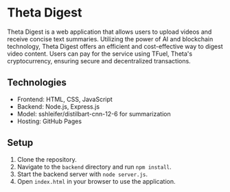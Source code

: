 # Theta Digest

Theta Digest is a web application that allows users to upload videos and receive concise text summaries. Utilizing the power of AI and blockchain technology, Theta Digest offers an efficient and cost-effective way to digest video content. Users can pay for the service using TFuel, Theta's cryptocurrency, ensuring secure and decentralized transactions.

## Technologies

- Frontend: HTML, CSS, JavaScript
- Backend: Node.js, Express.js
- Model: sshleifer/distilbart-cnn-12-6 for summarization
- Hosting: GitHub Pages

## Setup

1. Clone the repository.
2. Navigate to the `backend` directory and run `npm install`.
3. Start the backend server with `node server.js`.
4. Open `index.html` in your browser to use the application.
